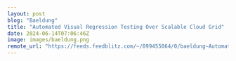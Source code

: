 ```yaml
---
layout: post
blog: "Baeldung"
title: "Automated Visual Regression Testing Over Scalable Cloud Grid"
date: 2024-06-14T07:06:46Z
image: images/baeldung.png
remote_url: "https://feeds.feedblitz.com/~/899455064/0/baeldung~Automated-Visual-Regression-Testing-Over-Scalable-Cloud-Grid"
---
```


